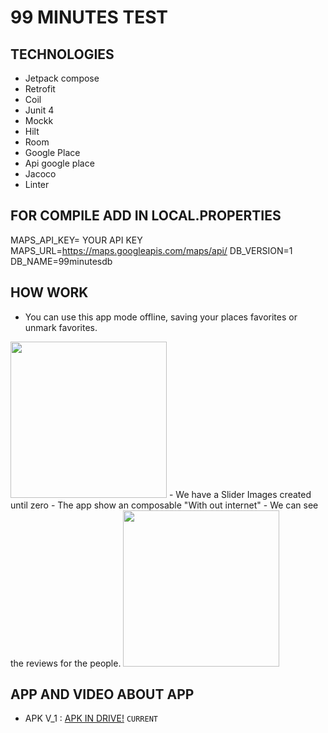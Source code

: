 # 99 MINUTES TEST

## TECHNOLOGIES 
- Jetpack compose
- Retrofit
- Coil
- Junit 4
- Mockk
- Hilt
- Room
- Google Place
- Api google place
- Jacoco
- Linter

## FOR COMPILE ADD IN LOCAL.PROPERTIES

MAPS_API_KEY= YOUR API KEY
MAPS_URL=https://maps.googleapis.com/maps/api/
DB_VERSION=1
DB_NAME=99minutesdb

## HOW WORK

- You can use this app mode offline, saving your places favorites or unmark favorites.
<img src="assets/modeoffline.jpg" width="250"> 
- We have a Slider Images created until zero
- The app show an composable "With out internet"
- We can see the reviews for the people. 
<img src="assets/review.jpg" width="250"> 

## APP AND VIDEO ABOUT APP

- APK V_1 : [APK IN DRIVE!](https://drive.google.com/drive/folders/1FTXfrgkfQ2G8l2m56TaPenff1gdaT8Sz?usp=sharing) `CURRENT`
